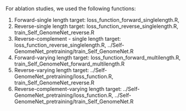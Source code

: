 For ablation studies, we used the following functions:

1. Forward-single length target: loss_function_forward_singlelength.R,
2. Reverse-single length target: loss_function_reverse_singlelength.R, train_Self_GenomeNet_reverse.R
3. Reverse-complement - single length target: loss_function_reverse_singlelength.R, ../Self-GenomeNet_pretraining/train_Self_GenomeNet.R
4. Forward-varying length target: loss_function_forward_multilength.R, train_Self_GenomeNet_forward_multilength.R
5. Reverse-varying length target: ../Self-GenomeNet_pretraining/loss_function.R, train_Self_GenomeNet_reverse.R
6. Reverse-complement-varying length target: ../Self-GenomeNet_pretraining/loss_function.R, ../Self-GenomeNet_pretraining/train_Self_GenomeNet.R
